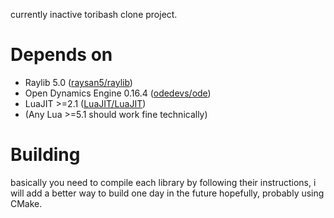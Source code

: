 currently inactive toribash clone project.
# Depends on
* Raylib 5.0 ([raysan5/raylib](https://github.com/raysan5/raylib))
* Open Dynamics Engine 0.16.4 ([odedevs/ode](https://bitbucket.org/odedevs/ode/)) 
* LuaJIT >=2.1 ([LuaJIT/LuaJIT](https://github.com/LuaJIT/LuaJIT))
* (Any Lua >=5.1 should work fine technically)
# Building
basically you need to compile each library by following their instructions, i will add a better way to build one day in the future hopefully, probably using CMake. 
